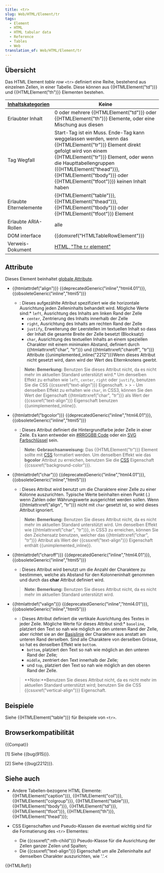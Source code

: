 ```yaml
---
title: <tr>
slug: Web/HTML/Element/tr
tags:
  - Element
  - HTML
  - HTML tabular data
  - Reference
  - Tables
  - Web
translation_of: Web/HTML/Element/tr
---
```

## Übersicht

Das HTML Element _table row_ `<tr>` definiert eine Reihe, bestehend aus einzelnen Zellen, in einer Tabelle. Diese können aus {{HTMLElement("td")}} und {{HTMLElement("th")}} Elementen bestehen.

| [Inhaltskategorien](/de/docs/HTML/Content_categories "HTML/Content categories") | Keine                                                                                                                                                                                                                                                                                                                                         |
| ------------------------------------------------------------------------------- | --------------------------------------------------------------------------------------------------------------------------------------------------------------------------------------------------------------------------------------------------------------------------------------------------------------------------------------------- |
| Erlaubter Inhalt                                                                | 0 oder mehrere {{HTMLElement("td")}} oder {{HTMLElement("th")}} Elemente, oder eine Mischung aus diesen                                                                                                                                                                                                                         |
| Tag Wegfall                                                                     | Start-Tag ist ein Muss. Ende-Tag kann weggelassen werden, wenn das {{HTMLElement("tr")}} Element direkt gefolgt wird von einem {{HTMLElement("tr")}} Element, oder wenn die Haupttabellengruppen ({{HTMLElement("thead")}}, {{HTMLElement("tbody")}} oder {{HTMLElement("tfoot")}}) keinen Inhalt haben |
| Erlaubte Elternelemente                                                         | {{HTMLElement("table")}}, {{HTMLElement("thead")}}, {{HTMLElement("tbody")}} oder {{HTMLElement("tfoot")}} Element                                                                                                                                                                                            |
| Erlaubte ARIA-Rollen                                                            | alle                                                                                                                                                                                                                                                                                                                                          |
| DOM interface                                                                   | {{domxref("HTMLTableRowElement")}}                                                                                                                                                                                                                                                                                                  |
| Verweis-Dokument                                                                | [HTML, "The `tr` element"](http://www.whatwg.org/html/#the-tr-element)                                                                                                                                                                                                                                                                        |

## Attribute

Dieses Element beinhaltet [globale Attribute](/de/docs/HTML/Global_attributes "HTML/Global attributes").

- {{htmlattrdef("align")}} {{deprecatedGeneric("inline","html4.01")}}, {{obsoleteGeneric("inline","html5")}}
  - : Dieses aufgezählte Attribut spezifiziert wie die horizontale Ausrichtung jeden Zelleninhalts behandelt wird. Mögliche Werte sind:\* `left`, Ausrichtung des Inhalts am linken Rand der Zelle
    - `center`, Zentrierung des Inhalts innerhalb der Zelle
    - `right`, Ausrichtung des Inhalts am rechten Rand der Zelle
    - `justify`, Erweiterung der Leerstellen im textuellen Inhalt so dass der Inhalt die gesamte Breite der Zelle besetzt (Blocksatz)
    - `char`, Ausrichtung des textuellen Inhalts an einem speziellen Charakter mit einem minimalen Abstand, definiert durch {{htmlattrxref("char", "tr")}} und {{htmlattrxref("charoff", "tr")}} Attribute {{unimplemented_inline("2212")}}Wenn dieses Attribut nicht gesetzt wird, dann wird der Wert des Elternknotens geerbt.

  > **Note:** **Bemerkung:** Benutzen Sie dieses Attribut nicht, da es nicht mehr im aktuellen Standard unterstützt wird.\* Um denselben Effekt zu erhalten wie `left`, `center`, `right` oder `justify`, benutzen Sie die CSS {{cssxref("text-align")}} Eigenschaft.
      >
      > - Um denselben Effekt zu erhalten wie `char`, in CSS3, können Sie den Wert der Eigenschaft {{htmlattrxref("char", "tr")}} als Wert der {{cssxref("text-align")}} Eigenschaft benutzen {{unimplemented_inline}}.

- {{htmlattrdef("bgcolor")}} {{deprecatedGeneric("inline","html4.01")}}, {{obsoleteGeneric("inline","html5")}}
  - : Dieses Attribut definiert die Hintergrundfarbe jeder Zelle in einer Zeile. Es kann entweder ein [#RRGGBB Code](/de/docs/CSS/color_value#HTML.2fSVG.2fX11.c2.a0_Color_Keywords "CSS/color value#HTML.2fSVG.2fX11.c2.a0 Color Keywords") oder ein [SVG Farbschlüssel](/#HTML.2fSVG.2fX11.c2.a0_Color_Keywords "#HTML.2fSVG.2fX11.c2.a0 Color Keywords") sein.

  > **Note:** **Gebrauchsanweisung:** Das {{HTMLElement("tr")}} Element sollte mit [CSS](/de/docs/CSS "CSS") formatiert werden. Um denselben Effekt wie das **bgcolor** Attribut zu erreichen, benutzen Sie die [CSS](/de/docs/CSS "CSS") Eigenschaft {{cssxref("background-color")}}.

- {{htmlattrdef("char")}} {{deprecatedGeneric("inline","html4.01")}}, {{obsoleteGeneric("inline","html5")}}
  - : Dieses Attribut wird benutzt um die Charaktere einer Zelle zu einer Kolonne auszurichten. Typische Werte beinhalten einen Punkt (.) wenn Zahlen oder Währungswerte ausgerichtet werden sollen. Wenn {{htmlattrxref("align", "tr")}} nicht mit `char` gesetzt ist, so wird dieses Attribut ignoriert.

  > **Note:** **Bemerkung:** Benutzen Sie dieses Attribut nicht, da es nicht mehr im aktuellen Standard unterstützt wird. Um denselben Effekt wie {{htmlattrxref("char", "tr")}}, in CSS3 zu erreichen, können Sie den Zeichensatz benutzen, welcher das {{htmlattrxref("char", "tr")}} Attribut als Wert der {{cssxref("text-align")}} Eigenschaft enthält {{unimplemented_inline}}.

- {{htmlattrdef("charoff")}} {{deprecatedGeneric("inline","html4.01")}}, {{obsoleteGeneric("inline","html5")}}
  - : Dieses Attribut wird benutzt um die Anzahl der Charaktere zu bestimmen, welche als Abstand für den Kolonneninhalt genommen und durch das **char** Attribut definiert wird.

  > **Note:** **Bemerkung:** Benutzen Sie dieses Attribut nicht, da es nicht mehr im aktuellen Standard unterstützt wird.

- {{htmlattrdef("valign")}} {{deprecatedGeneric("inline","html4.01")}}, {{obsoleteGeneric("inline","html5")}}
  - : Dieses Attribut definiert die vertikale Ausrichtung des Textes in jeder Zeile. Mögliche Werte für dieses Attribut sind:\* `baseline`, platziert den Text so nah wie möglich an den unteren Rand der Zelle, aber richtet sie an der [Basislinie](http://en.wikipedia.org/wiki/Baseline_%28typography%29) der Charaktere aus anstatt am unteren Rand derselben. Sind alle Charaktere von derselben Grösse, so hat es denselben Effekt wie `bottom`.
    - `bottom`, platziert den Text so nah wie möglich an den unteren Rand der Zelle;
    - `middle`, zentriert den Text innerhalb der Zelle;
    - und `top`, platziert den Text so nah wie möglich an den oberen Rand der Zelle.

  > **Note:**Benutzen Sie dieses Attribut nicht, da es nicht mehr im aktuellen Standard unterstützt wird; benutzen Sie die CSS {{cssxref("vertical-align")}} Eigenschaft.

## Beispiele

Siehe {{HTMLElement("table")}} für Beispiele von `<tr>`.

## Browserkompatibilität

{{Compat}}

\[1] Siehe {{bug(915)}}.

\[2] Siehe {{bug(2212)}}.

## Siehe auch

- Andere Tabellen-bezogene HTML Elemente: {{HTMLElement("caption")}}, {{HTMLElement("col")}}, {{HTMLElement("colgroup")}}, {{HTMLElement("table")}}, {{HTMLElement("tbody")}}, {{HTMLElement("td")}}, {{HTMLElement("tfoot")}}, {{HTMLElement("th")}}, {{HTMLElement("thead")}};
- CSS Eigenschaften und Pseudo-Klassen die eventuel wichtig sind für die Formatierung des `<tr>` Elementes:

  - Die {{cssxref(":nth-child")}} Pseudo-Klasse für die Ausrichtung der Zellen ganzer Zeilen und Spalten;
  - Die {{cssxref("text-align")}} Eigenschaft um alle Zelleninhalte auf demselben Charakter auszurichten, wie '.'.<

{{HTMLRef}}
